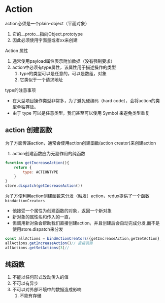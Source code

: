 # Action

action必须是一个plain-object（平面对象）
1. 它的__proto__指向Object.prototype
2. 因此必须使用字面量或者xx来创建

Action 属性
1. 通常使用payload属性表示附加数据（没有强制要求）
2. action中必须有type属性，该属性用于描述操作的类型
	1. type的类型可以是任意的，可以是数组，对象
	2. 它类似于一个请求地址

type的注意事项
- 在大型项目操作类型非常多，为了避免硬编码（hard code），会将action的类型单独存放。
- 由于 type 可以是任意类型，我们甚至可以使用 Symbol 来避免类型重复



## action 创建函数
为了方面传递action，通常会使用action创建函数(action creator)来创建action
   1. action创建函数应为无副作用的纯函数
```js
function getIncreaseAction(){
	return {
		type: ACTIONTYPE
	}
}
store.dispatch(getIncreaseAction())
```
为了方便利用action创建函数来分发（触发）action，redux提供了一个函数```bindActionCreators```
- 他接受一个属性为创建函数的对象，返回一个新对象
- 新对象的属性名和传入的一直，
- 但调用新对象会帮助我们直接创建action，并且创建后会自动完成分发,而不是使用store.dispatch来分发
```js
const allActions = bindActionCreators({getIncreaseAction,getSetAction},store.dispatch)
allActions.getIncreaseAction()// 直接调用
allActions.getSetActions(3)// 

```

## 纯函数
  1. 不能以任何形式改动传入的值
  2. 不可以有异步
  3. 不可以对外部环境中的数据造成影响
	  1. 不能有存储